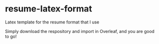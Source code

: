 # resume-latex-format
Latex template for the resume format that I use

Simply download the respository and import in Overleaf, and you are good to go!
